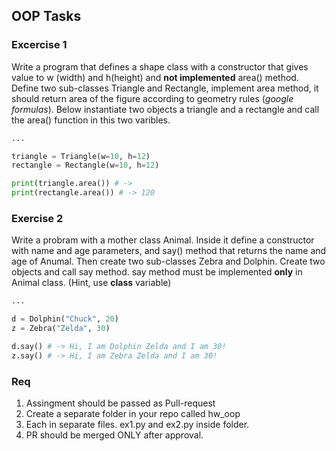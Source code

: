 ## OOP Tasks

### Excercise 1
Write a program that defines a shape class with a constructor that gives value to w (width) and h(height) and **not implemented** area() method. Define two sub-classes Triangle and Rectangle, implement area method, it should return area of the figure according to geometry rules (*google formulas*). Below instantiate two objects a triangle and a rectangle and call the area() function in this two varibles.

```python
...

triangle = Triangle(w=10, h=12)
rectangle = Rectangle(w=10, h=12)

print(triangle.area()) # -> 
print(rectangle.area()) # -> 120
```

### Exercise 2
Write a probram with a mother class Animal. Inside it define a constructor with name and age parameters, and say() method that returns the name and age of Anumal. Then create two sub-classes Zebra and Dolphin. Create two objects and call say method. say method must be implemented **only** in Animal class. (Hint, use __class__ variable)

```python
...

d = Dolphin("Chuck", 20)
z = Zebra("Zelda", 30)

d.say() # -> Hi, I am Dolphin Zelda and I am 30!
z.say() # -> Hi, I am Zebra Zelda and I am 30!
```

### Req
1. Assingment should be passed as Pull-request
2. Create a separate folder in your repo called hw_oop
3. Each in separate files. ex1.py and ex2.py inside folder.
4. PR should be merged ONLY after approval.
